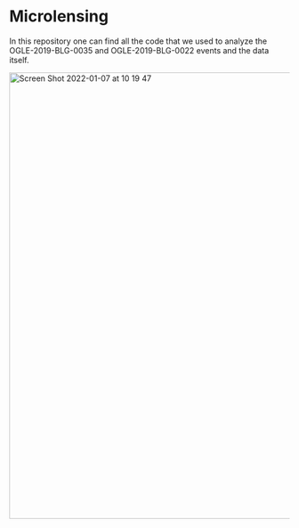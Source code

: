 # Microlensing
In this repository one can find all the code that we used to analyze the OGLE-2019-BLG-0035 and OGLE-2019-BLG-0022 events and the data itself.

<img width="802" alt="Screen Shot 2022-01-07 at 10 19 47" src="https://user-images.githubusercontent.com/79987925/148513786-9072c835-319c-4bef-b92f-9c60c08615d6.png">
